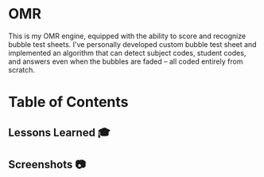 # OMR
This is my OMR engine, equipped with the ability to score and recognize bubble test sheets. I've personally developed custom bubble test sheet and implemented an algorithm that can detect subject codes, student codes, and answers even when the bubbles are faded – all coded entirely from scratch.

# Table of Contents

## Lessons Learned 🎓 

## Screenshots 📷
